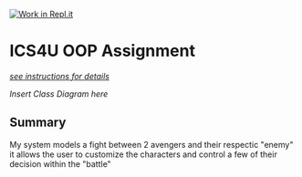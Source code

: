 [![Work in Repl.it](https://classroom.github.com/assets/work-in-replit-14baed9a392b3a25080506f3b7b6d57f295ec2978f6f33ec97e36a161684cbe9.svg)](https://classroom.github.com/online_ide?assignment_repo_id=4818949&assignment_repo_type=AssignmentRepo)
# ICS4U OOP Assignment

[*see instructions for details*](Instructions.md)

*Insert Class Diagram here*  

## Summary
My system models a fight between 2 avengers and their respectic "enemy" it allows the user to customize the characters and control a few of their decision within the "battle"

